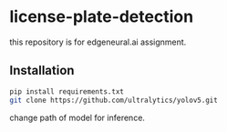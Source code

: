 # license-plate-detection

this repository is for edgeneural.ai assignment. 

## Installation
```sh
pip install requirements.txt
git clone https://github.com/ultralytics/yolov5.git
```
change path of model for inference.
